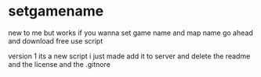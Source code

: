 # setgamename
new to me but works if you wanna set game name and map name go ahead and download free use script

version 1 its a new script i just made add it to server and delete the readme and the license and the .gitnore
